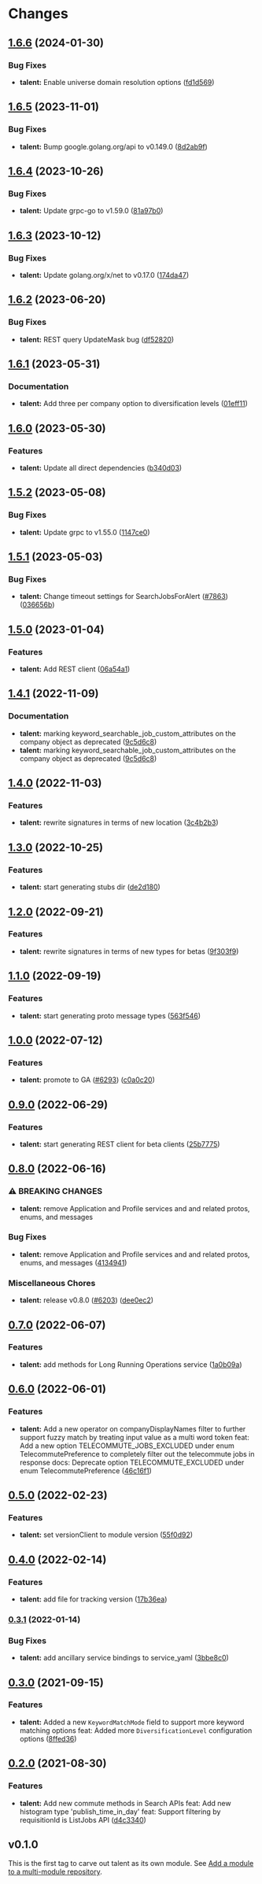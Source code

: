 # Changes


## [1.6.6](https://github.com/googleapis/google-cloud-go/compare/talent/v1.6.5...talent/v1.6.6) (2024-01-30)


### Bug Fixes

* **talent:** Enable universe domain resolution options ([fd1d569](https://github.com/googleapis/google-cloud-go/commit/fd1d56930fa8a747be35a224611f4797b8aeb698))

## [1.6.5](https://github.com/googleapis/google-cloud-go/compare/talent/v1.6.4...talent/v1.6.5) (2023-11-01)


### Bug Fixes

* **talent:** Bump google.golang.org/api to v0.149.0 ([8d2ab9f](https://github.com/googleapis/google-cloud-go/commit/8d2ab9f320a86c1c0fab90513fc05861561d0880))

## [1.6.4](https://github.com/googleapis/google-cloud-go/compare/talent/v1.6.3...talent/v1.6.4) (2023-10-26)


### Bug Fixes

* **talent:** Update grpc-go to v1.59.0 ([81a97b0](https://github.com/googleapis/google-cloud-go/commit/81a97b06cb28b25432e4ece595c55a9857e960b7))

## [1.6.3](https://github.com/googleapis/google-cloud-go/compare/talent/v1.6.2...talent/v1.6.3) (2023-10-12)


### Bug Fixes

* **talent:** Update golang.org/x/net to v0.17.0 ([174da47](https://github.com/googleapis/google-cloud-go/commit/174da47254fefb12921bbfc65b7829a453af6f5d))

## [1.6.2](https://github.com/googleapis/google-cloud-go/compare/talent/v1.6.1...talent/v1.6.2) (2023-06-20)


### Bug Fixes

* **talent:** REST query UpdateMask bug ([df52820](https://github.com/googleapis/google-cloud-go/commit/df52820b0e7721954809a8aa8700b93c5662dc9b))

## [1.6.1](https://github.com/googleapis/google-cloud-go/compare/talent/v1.6.0...talent/v1.6.1) (2023-05-31)


### Documentation

* **talent:** Add three per company option to diversification levels ([01eff11](https://github.com/googleapis/google-cloud-go/commit/01eff11eedb3edde69cc33db23e26be6a7e42f10))

## [1.6.0](https://github.com/googleapis/google-cloud-go/compare/talent/v1.5.2...talent/v1.6.0) (2023-05-30)


### Features

* **talent:** Update all direct dependencies ([b340d03](https://github.com/googleapis/google-cloud-go/commit/b340d030f2b52a4ce48846ce63984b28583abde6))

## [1.5.2](https://github.com/googleapis/google-cloud-go/compare/talent/v1.5.1...talent/v1.5.2) (2023-05-08)


### Bug Fixes

* **talent:** Update grpc to v1.55.0 ([1147ce0](https://github.com/googleapis/google-cloud-go/commit/1147ce02a990276ca4f8ab7a1ab65c14da4450ef))

## [1.5.1](https://github.com/googleapis/google-cloud-go/compare/talent/v1.5.0...talent/v1.5.1) (2023-05-03)


### Bug Fixes

* **talent:** Change timeout settings for SearchJobsForAlert ([#7863](https://github.com/googleapis/google-cloud-go/issues/7863)) ([036656b](https://github.com/googleapis/google-cloud-go/commit/036656ba51ee4bb47b61d693e2862354c7e2f636))

## [1.5.0](https://github.com/googleapis/google-cloud-go/compare/talent/v1.4.1...talent/v1.5.0) (2023-01-04)


### Features

* **talent:** Add REST client ([06a54a1](https://github.com/googleapis/google-cloud-go/commit/06a54a16a5866cce966547c51e203b9e09a25bc0))

## [1.4.1](https://github.com/googleapis/google-cloud-go/compare/talent/v1.4.0...talent/v1.4.1) (2022-11-09)


### Documentation

* **talent:** marking keyword_searchable_job_custom_attributes on the company object as deprecated ([9c5d6c8](https://github.com/googleapis/google-cloud-go/commit/9c5d6c857b9deece4663d37fc6c834fd758b98ca))
* **talent:** marking keyword_searchable_job_custom_attributes on the company object as deprecated ([9c5d6c8](https://github.com/googleapis/google-cloud-go/commit/9c5d6c857b9deece4663d37fc6c834fd758b98ca))

## [1.4.0](https://github.com/googleapis/google-cloud-go/compare/talent/v1.3.0...talent/v1.4.0) (2022-11-03)


### Features

* **talent:** rewrite signatures in terms of new location ([3c4b2b3](https://github.com/googleapis/google-cloud-go/commit/3c4b2b34565795537aac1661e6af2442437e34ad))

## [1.3.0](https://github.com/googleapis/google-cloud-go/compare/talent/v1.2.0...talent/v1.3.0) (2022-10-25)


### Features

* **talent:** start generating stubs dir ([de2d180](https://github.com/googleapis/google-cloud-go/commit/de2d18066dc613b72f6f8db93ca60146dabcfdcc))

## [1.2.0](https://github.com/googleapis/google-cloud-go/compare/talent/v1.1.0...talent/v1.2.0) (2022-09-21)


### Features

* **talent:** rewrite signatures in terms of new types for betas ([9f303f9](https://github.com/googleapis/google-cloud-go/commit/9f303f9efc2e919a9a6bd828f3cdb1fcb3b8b390))

## [1.1.0](https://github.com/googleapis/google-cloud-go/compare/talent/v1.0.0...talent/v1.1.0) (2022-09-19)


### Features

* **talent:** start generating proto message types ([563f546](https://github.com/googleapis/google-cloud-go/commit/563f546262e68102644db64134d1071fc8caa383))

## [1.0.0](https://github.com/googleapis/google-cloud-go/compare/talent/v0.9.0...talent/v1.0.0) (2022-07-12)


### Features

* **talent:** promote to GA ([#6293](https://github.com/googleapis/google-cloud-go/issues/6293)) ([c0a0c20](https://github.com/googleapis/google-cloud-go/commit/c0a0c2078c0cf0e7859130e1104d4fd8f04d8b01))

## [0.9.0](https://github.com/googleapis/google-cloud-go/compare/talent/v0.8.0...talent/v0.9.0) (2022-06-29)


### Features

* **talent:** start generating REST client for beta clients ([25b7775](https://github.com/googleapis/google-cloud-go/commit/25b77757c1e6f372e03bf99ab7461264bba48d26))

## [0.8.0](https://github.com/googleapis/google-cloud-go/compare/talent/v0.7.0...talent/v0.8.0) (2022-06-16)


### ⚠ BREAKING CHANGES

* **talent:** remove Application and Profile services and and related protos, enums, and messages

### Bug Fixes

* **talent:** remove Application and Profile services and and related protos, enums, and messages ([4134941](https://github.com/googleapis/google-cloud-go/commit/41349411e601f57dc6d9e246f1748fd86d17bb15))


### Miscellaneous Chores

* **talent:** release v0.8.0 ([#6203](https://github.com/googleapis/google-cloud-go/issues/6203)) ([dee0ec2](https://github.com/googleapis/google-cloud-go/commit/dee0ec28c7d01bde3850fa0356ffd9fa9d595ddb))

## [0.7.0](https://github.com/googleapis/google-cloud-go/compare/talent/v0.6.0...talent/v0.7.0) (2022-06-07)


### Features

* **talent:** add methods for Long Running Operations service ([1a0b09a](https://github.com/googleapis/google-cloud-go/commit/1a0b09a991d210fd562674aae1d2df854a0e15f9))

## [0.6.0](https://github.com/googleapis/google-cloud-go/compare/talent/v0.5.0...talent/v0.6.0) (2022-06-01)


### Features

* **talent:** Add a new operator on companyDisplayNames filter to further support fuzzy match by treating input value as a multi word token feat: Add a new option TELECOMMUTE_JOBS_EXCLUDED under enum TelecommutePreference to completely filter out the telecommute jobs in response docs: Deprecate option TELECOMMUTE_EXCLUDED under enum TelecommutePreference ([46c16f1](https://github.com/googleapis/google-cloud-go/commit/46c16f1fdc7181d2fefadc8fd6a9e0b9cb226cac))

## [0.5.0](https://github.com/googleapis/google-cloud-go/compare/talent/v0.4.0...talent/v0.5.0) (2022-02-23)


### Features

* **talent:** set versionClient to module version ([55f0d92](https://github.com/googleapis/google-cloud-go/commit/55f0d92bf112f14b024b4ab0076c9875a17423c9))

## [0.4.0](https://github.com/googleapis/google-cloud-go/compare/talent/v0.3.1...talent/v0.4.0) (2022-02-14)


### Features

* **talent:** add file for tracking version ([17b36ea](https://github.com/googleapis/google-cloud-go/commit/17b36ead42a96b1a01105122074e65164357519e))

### [0.3.1](https://www.github.com/googleapis/google-cloud-go/compare/talent/v0.3.0...talent/v0.3.1) (2022-01-14)


### Bug Fixes

* **talent:** add ancillary service bindings to service_yaml ([3bbe8c0](https://www.github.com/googleapis/google-cloud-go/commit/3bbe8c0c558c06ef5865bb79eb228b6da667ddb3))

## [0.3.0](https://www.github.com/googleapis/google-cloud-go/compare/talent/v0.2.0...talent/v0.3.0) (2021-09-15)


### Features

* **talent:** Added a new `KeywordMatchMode` field to support more keyword matching options feat: Added more `DiversificationLevel` configuration options ([8ffed36](https://www.github.com/googleapis/google-cloud-go/commit/8ffed36c9db818a24073cf865f626d29afd01716))

## [0.2.0](https://www.github.com/googleapis/google-cloud-go/compare/talent/v0.1.0...talent/v0.2.0) (2021-08-30)


### Features

* **talent:** Add new commute methods in Search APIs feat: Add new histogram type 'publish_time_in_day' feat: Support filtering by requisitionId is ListJobs API ([d4c3340](https://www.github.com/googleapis/google-cloud-go/commit/d4c3340bfc8b6793d6d2c8a3ed8ccdb472e1efd3))

## v0.1.0

This is the first tag to carve out talent as its own module. See
[Add a module to a multi-module repository](https://github.com/golang/go/wiki/Modules#is-it-possible-to-add-a-module-to-a-multi-module-repository).

